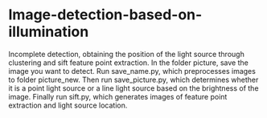 # Image-detection-based-on-illumination
Incomplete detection, obtaining the position of the light source through clustering and sift feature point extraction. 
In the folder picture, save the image you want to detect. Run save_name.py, which preprocesses images to folder picture_new. 
Then run save_picture.py, which determines whether it is a point light source or a line light source based on the brightness of the image. 
Finally run sift.py, which generates images of feature point extraction and light source location.
